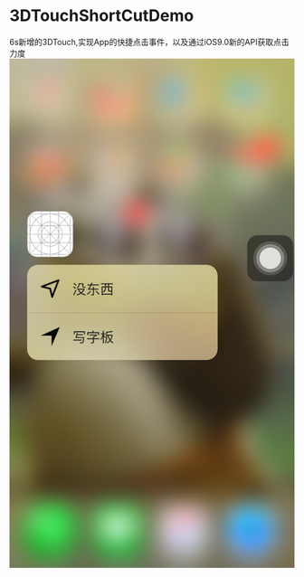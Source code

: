 # 3DTouchShortCutDemo
6s新增的3DTouch,实现App的快捷点击事件，以及通过iOS9.0新的API获取点击力度
![](https://github.com/litong19930321/3DTouchShortCutDemo/blob/master/3DTouch/images/effectImage.png)

